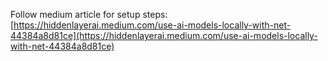 Follow medium article for setup steps:
[https://hiddenlayerai.medium.com/use-ai-models-locally-with-net-44384a8d81ce](https://hiddenlayerai.medium.com/use-ai-models-locally-with-net-44384a8d81ce)
